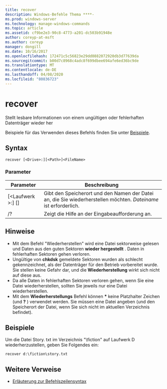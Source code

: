 ```yaml
---
title: recover
description: Windows-Befehle Thema ****-
ms.prod: windows-server
ms.technology: manage-windows-commands
ms.topic: article
ms.assetid: cf9be2e3-90c8-4773-a201-dc503b91948e
author: coreyp-at-msft
ms.author: coreyp
manager: dongill
ms.date: 10/16/2017
ms.openlocfilehash: 172471c5c56823e29dd0882072920db3d77639da
ms.sourcegitcommit: b00d7c8968c4adc8f699dbee694afe6ed36bc9de
ms.translationtype: MT
ms.contentlocale: de-DE
ms.lasthandoff: 04/08/2020
ms.locfileid: "80836723"
---
```

# <a name="recover"></a>recover



Stellt lesbare Informationen von einem ungültigen oder fehlerhaften Datenträger wieder her

Beispiele für das Verwenden dieses Befehls finden Sie unter [Beispiele](#BKMK_examples).

## <a name="syntax"></a>Syntax

```
recover [<Drive>:][<Path>]<FileName>
```

### <a name="parameters"></a>Parameter

|           Parameter           |                                          Beschreibung                                          |
|-------------------------------|-----------------------------------------------------------------------------------------------|
| [\<Laufwerk >:] [<Path>]<FileName> | Gibt den Speicherort und den Namen der Datei an, die Sie wiederherstellen möchten. *Dateiname* ist erforderlich. |
|              /?               |                             Zeigt die Hilfe an der Eingabeaufforderung an.                              |

## <a name="remarks"></a>Hinweise

-   Mit dem Befehl "Wiederherstellen" wird eine Datei sektorweise gelesen und Daten aus den guten Sektoren **wieder hergestellt** . Daten in fehlerhaften Sektoren gehen verloren.
-   Ungültige von **chkdsk** gemeldete Sektoren wurden als schlecht gekennzeichnet, als der Datenträger für den Betrieb vorbereitet wurde. Sie stellen keine Gefahr dar, und die **Wiederherstellung** wirkt sich nicht auf diese aus.
-   Da alle Daten in fehlerhaften Sektoren verloren gehen, wenn Sie eine Datei wiederherstellen, sollten Sie jeweils nur eine Datei wiederherstellen.
-   Mit dem **Wiederherstellungs** Befehl können **&#42;** keine Platzhalter Zeichen (und **?** ) verwendet werden. Sie müssen eine Datei angeben (und den Speicherort der Datei, wenn Sie sich nicht im aktuellen Verzeichnis befindet).

## <a name="examples"></a><a name=BKMK_examples></a>Beispiele

Um die Datei Story. txt im Verzeichnis "\fiction" auf Laufwerk D wiederherzustellen, geben Sie Folgendes ein:
```
recover d:\fiction\story.txt 
```

## <a name="additional-references"></a>Weitere Verweise

- [Erläuterung zur Befehlszeilensyntax](command-line-syntax-key.md)